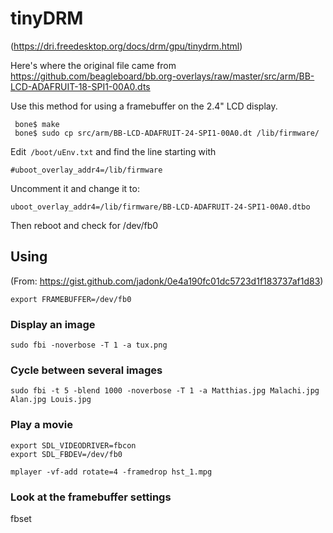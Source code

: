 # tinyDRM

(https://dri.freedesktop.org/docs/drm/gpu/tinydrm.html)

Here's where the original file came from
https://github.com/beagleboard/bb.org-overlays/raw/master/src/arm/BB-LCD-ADAFRUIT-18-SPI1-00A0.dts

Use this method for using a framebuffer on the 2.4" LCD display.
```
 bone$ make
 bone$ sudo cp src/arm/BB-LCD-ADAFRUIT-24-SPI1-00A0.dt /lib/firmware/
```

Edit``` /boot/uEnv.txt``` and find the line starting with

```#uboot_overlay_addr4=/lib/firmware```

Uncomment it and change it to:

```uboot_overlay_addr4=/lib/firmware/BB-LCD-ADAFRUIT-24-SPI1-00A0.dtbo```

Then reboot and check for /dev/fb0

## Using
(From: https://gist.github.com/jadonk/0e4a190fc01dc5723d1f183737af1d83)

```export FRAMEBUFFER=/dev/fb0```

### Display an image
```sudo fbi -noverbose -T 1 -a tux.png```
### Cycle between several images
```
sudo fbi -t 5 -blend 1000 -noverbose -T 1 -a Matthias.jpg Malachi.jpg Alan.jpg Louis.jpg
```

### Play a movie
```
export SDL_VIDEODRIVER=fbcon 
export SDL_FBDEV=/dev/fb0

mplayer -vf-add rotate=4 -framedrop hst_1.mpg
```
### Look at the framebuffer settings
fbset